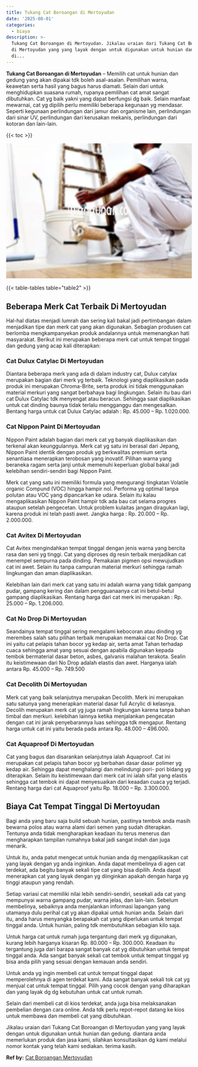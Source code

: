 ```yaml
---
title: Tukang Cat Boroangan di Mertoyudan
date: '2025-08-01'
categories:
  - biaya
description: >-
  Tukang Cat Boroangan di Mertoyudan. Jikalau uraian dari Tukang Cat Boroangan
  di Mertoyudan yang yang layak dengan untuk digunakan untuk hunian dan gedung.
  di...
---
```


**Tukang Cat Boroangan di Mertoyudan** – Memilih cat untuk hunian dan gedung yang akan dipakai tdk boleh asal-asalan. Pemilihan warna, keawetan serta hasil yang bagus harus diamati. Selain dari untuk menghidupkan suasana rumah, rupanya pemilihan cat amat sangat dibutuhkan. Cat yg baik yakni yang dapat berfungsi dg baik. Selain manfaat mewarnai, cat yg dipilih perlu memiliki beberapa kegunaan yg mendasar. Seperti kegunaan perlindungan dari jamur dan organisme lain, perlindungan dari sinar UV, perlindungan dari kerusakan mekanis, perlindungan dari kotoran dan lain-lain.

{{< toc >}}

![Tukang Cat Boroangan di Mertoyudan](/images/jasa-cat-murah33.png)

{{< table-tables table="table2" >}}

## Beberapa Merk Cat Terbaik Di Mertoyudan

Hal-hal diatas menjadi lumrah dan sering kali bakal jadi pertimbangan dalam menjadikan tipe dan merk cat yang akan digunakan. Sebagian produsen cat berlomba mengkampanyekan produk andalannya untuk memenangkan hati masyarakat. Berikut ini merupakan beberapa merk cat untuk tempat tinggal dan gedung yang acap kali diterapkan:

### Cat Dulux Catylac Di Mertoyudan

Diantara beberapa merk yang ada di dalam industry cat, Dulux catylax merupakan bagian dari merk yg terbaik. Teknologi yang diaplikasikan pada produk ini merupakan Chroma-Brite, serta produk ini tidak menggunakan material merkuri yang sangat berbahaya bagi lingkungan. Selain itu bau dari cat Dulux Catylac tdk menyengat atau beracun. Sehingga saat diaplikasikan untuk cat dinding baunya tidak terlalu mengganggu dan mengesalkan. Bentang harga untuk cat Dulux Catylac adalah : Rp. 45.000 – Rp. 1.020.000.

### Cat Nippon Paint Di Mertoyudan

Nippon Paint adalah bagian dari merk cat yg banyak diaplikasikan dan terkenal akan keunggulannya. Merk cat yg satu ini berasal dari Jepang, Nippon Paint identik dengan produk yg berkwalitas premium serta senantiasa menerapkan terobosan yang inovatif. Pilihan warna yang beraneka ragam serta janji untuk memenuhi keperluan global bakal jadi kelebihan sendiri-sendiri bagi Nippon Paint.

Merk cat yang satu ini memiliki formula yang mengurangi tingkatan Volatile organic Compund (VOC) hingga hampir nol. Performa yg optimal tanpa polutan atau VOC yang dipancarkan ke udara. Selain itu kalau mengaplikasikan Nippon Paint hampir tdk ada bau cat selama progres ataupun setelah pengecetan. Untuk problem kulaitas jangan diragukan lagi, karena produk ini telah pasti awet. Jangka harga : Rp. 20.000 – Rp. 2.000.000.

### Cat Avitex Di Mertoyudan

Cat Avitex mengindahkan tempat tinggal dengan jenis warna yang bercita rasa dan seni yg tinggi. Cat yang diproses dg resin terbaik menjadikan cat menempel sempurna pada dinding. Pemakaian pigmen opsi mewujudkan cat ini awet. Selain itu tanpa campuran material merkuri sehingga ramah lingkungan dan aman diaplikasikan.

Kelebihan lain dari merk cat yang satu ini adalah warna yang tidak gampang pudar, gampang kering dan dalam pengguanaanya cat ini betul-betul gampang diaplikasikan. Rentang harga dari cat merk ini merupakan : Rp. 25.000 – Rp. 1.206.000.

### Cat No Drop Di Mertoyudan

Seandainya tempat tinggal sering mengalami kebocoran atau dinding yg merembes salah satu pilihan terbaik merupakan memakai cat No Drop. Cat ini yaitu cat pelapis tahan bocor yg kedap air, serta amat Tahan terhadap cuaca sehingga amat yang sesuai dengan apabila digunakan kepada tembok bermaterial dasar beton, asbes, galvanis malahan terakota. Sealin itu keistimewaan dari No Drop adalah elastis dan awet. Harganya ialah antara Rp. 45.000 – Rp. 749.500

### Cat Decolith Di Mertoyudan

Merk cat yang baik selanjutnya merupakan Decolith. Merk ini merupakan satu satunya yang menerapkan material dasar full Acrylic di kelasnya. Decolih merupakan merk cat yg juga ramah lingkungan karena tanpa bahan timbal dan merkuri. kelebihan lainnya ketika menjalankan pengecatan dengan cat ini jarak penyebarannya luas sehingga tdk mengapur. Rentang harga untuk cat ini yaitu berada pada antara Rp. 48.000 – 496.000.

### Cat Aquaproof Di Mertoyudan

Cat yang bagus dan disarankan selanjutnya ialah Aquaproof. Cat ini merupakan cat pelapis tahan bocor yg berbahan dasar dasar polimer yg kedap air. Sehingga dapat menghalangi dan melindungi pori- pori bidang yg diterapkan. Selain itu keistimewaan dari merk cat ini ialah sifat yang elastis sehingga cat tembok ini dapat menyesuaikan dari keaadan cuaca yg terjadi. Rentang harga dari cat Aquaproof yaitu Rp. 18.000 – Rp. 3.300.000.

## Biaya Cat Tempat Tinggal Di Mertoyudan

Bagi anda yang baru saja build sebuah hunian, pastinya tembok anda masih bewarna polos atau warna alami dari semen yang sudah diterapkan. Tentunya anda tidak mengharapkan keadaan itu terus menerus dan mengharapkan tampilan rumahnya bakal jadi sangat indah dan juga menarik.

Untuk itu, anda patut mengecat untuk hunian anda dg mengaplikasikan cat yang layak dengan yg anda inginkan. Anda dapat membelinya di agen cat terdekat, ada begitu banyak sekali tipe cat yang bisa dipilih. Anda dapat menerapkan cat yang layak dengan yg diinginkan apakah dengan harga yg tinggi ataupun yang rendah.

Setiap variasi cat memiliki nilai lebih sendiri-sendiri, sesekali ada cat yang mempunyai warna gampang pudar, warna jelas, dan lain-lain. Sebelum membelinya, sebaiknya anda menjalankan informasi lapangan yang utamanya dulu perihal cat yg akan dipakai untuk hunian anda. Selain dari itu, anda harus menyangka berapakah cat yang diperlukan untuk tempat tinggal anda. Untuk hunian, paling tdk membutuhkan sebagian kilo saja.

Untuk harga cat untuk rumah juga tergantung dari merk yg digunakan, kurang lebih harganya kisaran Rp. 80.000 – Rp. 300.000. Keadaan itu tergantung juga dari barapa sangat banyak cat yg dibutuhkan untuk tempat tinggal anda. Ada sangat banyak sekali cat tembok untuk tempat tinggal yg bisa anda pilih yang sesuai dengan kemauan anda sendiri.

Untuk anda yg ingin membeli cat untuk tempat tinggal dapat memperolehnya di agen terdekat kami. Ada sangat banyak sekali tok cat yg menjual cat untuk tempat tinggal. Pilih yang cocok dengan yang diharapkan dan yang layak dg dg kebutuhan untuk cat untuk rumah.

Selain dari membeli cat di kios terdekat, anda juga bisa melaksanakan pembelian dengan cara online. Anda tdk perlu repot-repot datang ke kios untuk membawa dan membeli cat yang dibutuhkan.

Jikalau uraian dari Tukang Cat Boroangan di Mertoyudan yang yang layak dengan untuk digunakan untuk hunian dan gedung. diantara anda memerlukan produk dan jasa kami, silahkan konsultasikan dg kami melalui nomor kontak yang telah kami sediakan. terima kasih.

**Ref by:** [Cat Boroangan Mertoyudan](https://id.wikipedia.org/wiki/Cat)
